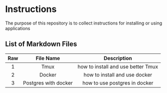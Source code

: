 # Instructions

The purpose of this repository is to collect instructions for installing or using applications

## List of Markdown Files

| Raw | File Name   | Description    |
| :-----: | :---: | :---: |
| 1 | Tmux| how to install and use better Tmux   |
| 2 | Docker| how to install and use docker   |
| 3 | Postgres with docker| how to use postgres in docker   |
